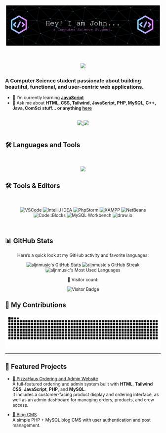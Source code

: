 ![Header](./github-header-banner.png)

<h1 align="center">
  <img src="https://readme-typing-svg.herokuapp.com/?font=Inter&size=48&center=true&vCenter=true&width=700&height=70&color=4493F8&duration=4000&lines=Hi+There!+👋;+I%27m+John+Aljenne+Galos!" />
</h1>

### A Computer Science student passionate about building beautiful, functional, and user-centric web applications.

- 🌱 I’m currently learning **[JavaScript](https://www.freecodecamp.org/news/learn-javascript-free-js-courses-for-beginners/)**
- 💬 Ask me about **HTML, CSS, Tailwind, JavaScript, PHP, MySQL, C++, Java, ComSci stuff... or anything [here](https://github.com/aljnmusic/aljnmusic/issues)**

<br>

<div align="center">

  <a href="mailto:galosjohnaljenne@gmail.com">
    <img src="https://img.shields.io/badge/Gmail-333333?style=for-the-badge&logo=gmail&logoColor=red" />
  </a>
  
  <a href="https://www.linkedin.com/in/john-aljenne-galos-9725b7263/" target="_blank">
    <img src="https://img.shields.io/badge/LinkedIn-0077B5?style=for-the-badge&logo=linkedin&logoColor=white" />
  </a>

</div>

<br/>

## 🛠️ Languages and Tools

<br>

<p align="center">
  <img src="https://skillicons.dev/icons?i=html,css,tailwind,js,php,mysql,cpp,java" />
</p>

## 🛠️ Tools & Editors
<br>
<p align="center">
  <img src="https://img.shields.io/badge/Editor-VSCode-007ACC?style=for-the-badge&logo=visual-studio-code&logoColor=white" alt="VSCode" />
  <img src="https://img.shields.io/badge/IDE-IntelliJ_IDEA-000000?style=for-the-badge&logo=intellij-idea&logoColor=white" alt="IntelliJ IDEA" />
  <img src="https://img.shields.io/badge/IDE-PhpStorm-00599C?style=for-the-badge&logo=phpstorm&logoColor=white" alt="PhpStorm" />
  <img src="https://img.shields.io/badge/Server-XAMPP-0078D7?style=for-the-badge&logo=xampp&logoColor=white" alt="XAMPP" />
  <img src="https://img.shields.io/badge/IDE-NetBeans-0073B7?style=for-the-badge&logo=netbeans&logoColor=white" alt="NetBeans" />
  <img src="https://img.shields.io/badge/IDE-Code_Blocks-0052CC?style=for-the-badge&logo=codeblocks&logoColor=white" alt="Code::Blocks" />
  <img src="https://img.shields.io/badge/Tool-MySQL_Workbench-4479A1?style=for-the-badge&logo=mysql&logoColor=white" alt="MySQL Workbench" />
  <img src="https://img.shields.io/badge/Tool-draw.io-007ACC?style=for-the-badge&logo=draw.io&logoColor=white" alt="draw.io" />
</p>
<br>

## 📊 GitHub Stats

<div align="center">
  <p>Here’s a quick look at my GitHub activity and favorite languages:</p>
  
  <img width="390" src="https://github-readme-stats.vercel.app/api?username=aljnmusic&theme=transparent&count_private=true&show_icons=true&rank_icon=github&locale=en" alt="aljnmusic's GitHub Stats" />
  
  <img width="390" src="https://github-readme-streak-stats.herokuapp.com/?user=aljnmusic&theme=transparent&count_private=true&border_radius=10&locale=en" alt="aljnmusic's GitHub Streak" />
  
  <img width="325" src="https://github-readme-stats.vercel.app/api/top-langs?username=aljnmusic&theme=transparent&layout=donut&hide=css&langs_count=8&border_radius=10&show_icons=true&locale=en" alt="aljnmusic's Most Used Languages" />
  
  <br />

  <p>👀 Visitor count:</p>
  <img src="https://visitor-badge.laobi.icu/badge?page_id=aljnmusic.aljnmusic&left_color=blue&right_color=green" alt="Visitor Badge" />
</div>

## 🐍 My Contributions

<div align="center">
  <picture>
    <source media="(prefers-color-scheme: dark)" srcset="https://raw.githubusercontent.com/aljnmusic/aljnmusic/output/github-contribution-grid-snake-dark.svg" />
    <source media="(prefers-color-scheme: light)" srcset="https://raw.githubusercontent.com/aljnmusic/aljnmusic/output/github-contribution-grid-snake.svg" />
    <img alt="github-snake" src="https://raw.githubusercontent.com/aljnmusic/aljnmusic/output/github-contribution-grid-snake.svg" />
  </picture>
</div>

<hr>

## 🧰 Featured Projects

- [💼 PizzaHaus Ordering and Admin Website](https://github.com/aljnmusic/Pizzahaus_Ordering_Website-Database)  
  A full-featured ordering and admin system built with **HTML**, **Tailwind CSS**, **JavaScript**, **PHP**, and **MySQL**.  
  It includes a customer-facing product display and ordering interface, as well as an admin dashboard for managing orders, products, and crew access.


- [📝 Blog CMS](https://github.com/aljnmusic/your-blog-repo)  
  A simple PHP + MySQL blog CMS with user authentication and post management.



<!--
<div align="center">
  <img src="https://github-readme-stats.vercel.app/api?username=aljnmusic&show_icons=true&theme=react" alt="GitHub Stats" />
</div>

<div align="center">
  <img src="https://github-readme-stats.vercel.app/api/top-langs/?username=aljnmusic&layout=compact&theme=react" alt="Top Languages" />
</div>
-->



<!--
![](http://github-profile-summary-cards.vercel.app/api/cards/profile-details?username=aljnmusic&theme=transparent)
![](http://github-profile-summary-cards.vercel.app/api/cards/repos-per-language?username=aljnmusic&theme=transparent)
![](http://github-profile-summary-cards.vercel.app/api/cards/most-commit-language?username=aljnmusic&theme=transparent)
![](http://github-profile-summary-cards.vercel.app/api/cards/stats?username=aljnmusic&theme=transparent)
![](http://github-profile-summary-cards.vercel.app/api/cards/productive-time?username=aljnmusic&theme=transparent&utcOffset=8)
![Anurag's GitHub stats](https://github-readme-stats.vercel.app/api?username=aljnmusic&show_icons=true&theme=radical)
-->

<!--
**aljnmusic/aljnmusic** is a ✨ _special_ ✨ repository because its `README.md` (this file) appears on your GitHub profile.

Here are some ideas to get you started:

- 🔭 I’m currently working on ...
- 🌱 I’m currently learning ...
- 👯 I’m looking to collaborate on ...
- 🤔 I’m looking for help with ...
- 💬 Ask me about ...
- 📫 How to reach me: ...
- 😄 Pronouns: ...
- ⚡ Fun fact: ...
-->
